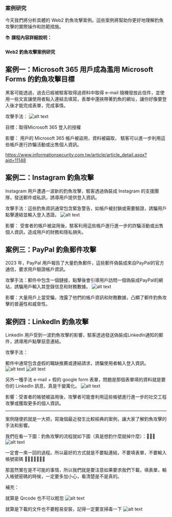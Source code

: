 
### 案例研究


今天我們將分析具體的 Web2 釣魚攻擊案例。這些案例將幫助你更好地理解釣魚攻擊的實際操作和防範措施。

📚 **課程內容詳細說明：**

#### Web2 釣魚攻擊案例研究

## 案例一：Microsoft 365 用戶成為濫用 Microsoft Forms 的釣魚攻擊目標

黑客可能透過，過去已經被駭客取得過資料中取得 e-mail 隨機發放此信件，並使用一些文宣讓使用者點入連結去填寫，表單中還挾帶著釣魚的網址，讓你好像要登入後才能完成表單，完成事情。

攻擊手法：
![alt text](./images/4/1.png)

目標：取得Microsoft 365 登入的授權

影響：
  用戶的 Microsoft 365 帳戶被盜用，資料被竊取，
  駭客可以進一步利用這些帳戶進行詐騙活動或出售個人資訊。

https://www.informationsecurity.com.tw/article/article_detail.aspx?aid=11148


## 案例二：Instagram 釣魚攻擊

Instagram 用戶遭遇一波新的釣魚攻擊，駭客透過偽裝成 Instagram 的支援團隊，發送郵件或私訊，誘導用戶提供登入資訊。

攻擊手法：這些釣魚資訊通常包含緊急警告，如帳戶被封鎖或需要驗證，誘騙用戶點擊連結並輸入登入憑證。
![alt text](./images/4/2.png)

影響：
受害者的帳戶被盜用後，駭客利用這些帳戶進行進一步的詐騙活動或出售個人資訊，造成用戶的財務和隱私損失。



## 案例三：PayPal 釣魚郵件攻擊

2023 年，PayPal 用戶報告了大量釣魚郵件，這些郵件偽裝成來自PayPal的官方通信，要求用戶驗證帳戶資訊。

攻擊手法：郵件中包含一個鏈接，點擊後會引導用戶訪問一個偽裝成PayPal的網站，誘騙用戶輸入其登錄信息和財務數據。
![alt text](./images/4/3.png)

影響：大量用戶上當受騙，洩露了他們的帳戶資訊和財務數據，凸顯了郵件釣魚攻擊的普遍性和威脅性。


## 案例四：LinkedIn 釣魚攻擊

LinkedIn 用戶受到一波釣魚攻擊的影響，駭客透過發送偽裝成LinkedIn通知的郵件，誘導用戶點擊惡意連結。

攻擊手法：

郵件中通常包含虛假的職缺推薦或連結請求，誘騙使用者輸入登入資訊。
![alt text](./images/4/4-1.png)
![alt text](./images/4/4-2.png)

另外一種手法 e-mail + 假的 google form 表單，問題是那個表單填的資料就是要你的 LinkedIn 訊息，真是千變萬化。
![alt text](./images/4/4-3.png)


影響：受害者的帳號被盜用後，攻擊者可能會利用這些帳號進行進一步的社交工程攻擊或獲取更多的個人資訊。


---

案例隨便抓就是一大把，寫幾個最近發生比較經典的案例，讓大家了解釣魚攻擊的手法和影響。

我們在看一下圖：釣魚攻擊的流程就如下圖（真是想釣什麼就掉什麼）：🥹🥹🥹
![alt text](./images/4/攻擊流程.png)

一定會一來一回的過程。所以最好的方式就是不要點連結，不要填表單，不要輸入帳號密碼 🗿🗿🗿🗿🗿🗿🗿

那當然實在是不可能的事情，所以我們就是要注意如果要求我們下載，填表單，輸入帳號密碼的時候，一定要多加小心，看清楚是不是真的。

補充：

就算是 Qrcode 也不可以輕忽
![alt text](./images/4/4-4.png)

就算是下載的文件也不要輕易安裝，記得一定要宣掃毒一下
![alt text](./images/4/4-5.png)